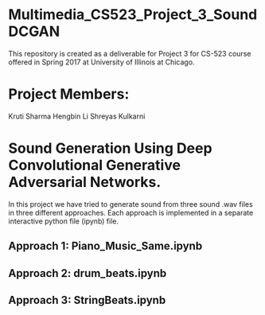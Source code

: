 # Multimedia_CS523_Project_3_SoundDCGAN
This repository is created as a deliverable for Project 3 for CS-523 course offered in Spring 2017 at University of Illinois at Chicago.

# Project Members:

Kruti Sharma
Hengbin Li
Shreyas Kulkarni

# Sound Generation Using Deep Convolutional Generative Adversarial Networks.
In this project we have tried to generate sound from  three sound .wav files in three different approaches. Each approach is implemented in a separate interactive python file (ipynb) file.

## Approach 1: Piano_Music_Same.ipynb 

## Approach 2: drum_beats.ipynb

## Approach 3: StringBeats.ipynb
